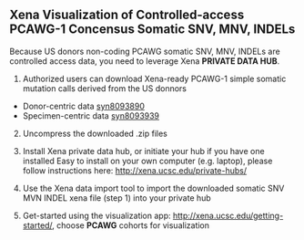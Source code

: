 ## Xena Visualization of Controlled-access PCAWG-1 Concensus Somatic SNV, MNV, INDELs

Because US donors non-coding PCAWG somatic SNV, MNV, INDELs are controlled access data, you need to leverage Xena **PRIVATE DATA HUB**.

1. Authorized users can download Xena-ready PCAWG-1 simple somatic mutation calls derived from the US donnors
 * Donor-centric data [syn8093890](https://www.synapse.org/#!Synapse:syn8093890)
 * Specimen-centric data [syn8093939](https://www.synapse.org/#!Synapse:syn8093939)

2. Uncompress the downloaded .zip files

3. Install Xena private data hub, or initiate your hub if you have one installed
Easy to install on your own computer (e.g. laptop), please follow instructions here: http://xena.ucsc.edu/private-hubs/

4. Use the Xena data import tool to import the downloaded somatic SNV MVN INDEL xena file (step 1) into your private hub

5. Get-started using the visualization app: http://xena.ucsc.edu/getting-started/,  choose **PCAWG** cohorts for visualization
